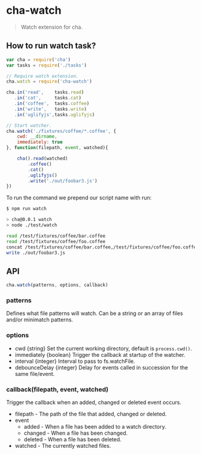 cha-watch
=========
> Watch extension for cha.

## How to run watch task?

```js
var cha = require('cha')
var tasks = require('./tasks')

// Require watch extension.
cha.watch = require('cha-watch')

cha.in('read',    tasks.read)
   .in('cat',     tasks.cat)
   .in('coffee',  tasks.coffee)
   .in('write',   tasks.write)
   .in('uglifyjs',tasks.uglifyjs)

// Start watcher.
cha.watch('./fixtures/coffee/*.coffee', {
    cwd: __dirname,
    immediately: true
}, function(filepath, event, watched){

    cha().read(watched)
        .coffee()
        .cat()
        .uglifyjs()
        .write('./out/foobar3.js')
})

```

To run the command we prepend our script name with run:
```sh
$ npm run watch

> cha@0.0.1 watch
> node ./test/watch

read /test/fixtures/coffee/bar.coffee
read /test/fixtures/coffee/foo.coffee
concat /test/fixtures/coffee/bar.coffee,/test/fixtures/coffee/foo.coffee
write ./out/foobar3.js
```

## API
```js
cha.watch(patterns, options, callback)
```

### patterns
Defines what file patterns will watch. Can be a string or an array of files and/or minimatch patterns.

### options
* cwd {string} Set the current working directory, default is `process.cwd()`.
* immediately {boolean} Trigger the callback at startup of the watcher.
* interval {integer} Interval to pass to fs.watchFile.
* debounceDelay {integer} Delay for events called in succession for the same file/event.

### callback(filepath, event, watched)
Trigger the callback when an added, changed or deleted event occurs.

* filepath - The path of the file that added, changed or deleted.
* event
    * added - When a file has been added to a watch directory.
    * changed - When a file has been changed.
    * deleted - When a file has been deleted.
* watched - The currently watched files.
